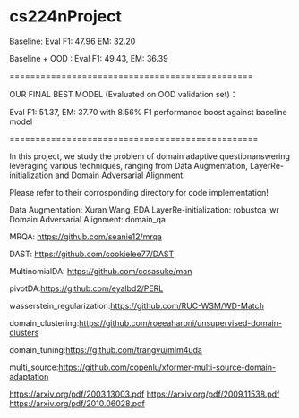 # cs224nProject

Baseline: Eval F1: 47.96   EM: 32.20

Baseline + OOD : Eval F1: 49.43, EM: 36.39

===============================================

OUR FINAL BEST MODEL (Evaluated on OOD validation set)：

Eval F1: 51.37, EM: 37.70 with 8.56% F1 performance boost against baseline model

================================================

In this project, we study the problem of domain adaptive questionanswering leveraging various techniques, ranging from Data Augmentation, LayerRe-initialization and Domain Adversarial Alignment.  

Please refer to their corrosponding directory for code implementation!

Data Augmentation: Xuran Wang_EDA
LayerRe-initialization: robustqa_wr
Domain Adversarial Alignment: domain_qa



MRQA: https://github.com/seanie12/mrqa

DAST: https://github.com/cookielee77/DAST

MultinomialDA: https://github.com/ccsasuke/man

pivotDA:https://github.com/eyalbd2/PERL

wasserstein_regularization:https://github.com/RUC-WSM/WD-Match

domain_clustering:https://github.com/roeeaharoni/unsupervised-domain-clusters

domain_tuning:https://github.com/trangvu/mlm4uda

multi_source:https://github.com/copenlu/xformer-multi-source-domain-adaptation


https://arxiv.org/pdf/2003.13003.pdf
https://arxiv.org/pdf/2009.11538.pdf
https://arxiv.org/pdf/2010.06028.pdf
